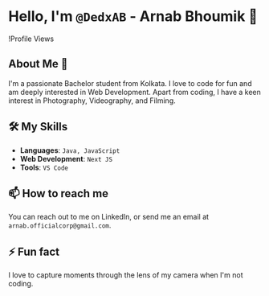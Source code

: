 # Hello, I'm `@DedxAB` - Arnab Bhoumik  👋

!Profile Views

## About Me 🚀
I'm a passionate Bachelor student from Kolkata. I love to code for fun and am deeply interested in Web Development. Apart from coding, I have a keen interest in Photography, Videography, and Filming.

## 🛠️ My Skills
- **Languages**: `Java, JavaScript`
- **Web Development**: `Next JS`
- **Tools**: `VS Code`

## 📫 How to reach me
You can reach out to me on LinkedIn, or send me an email at `arnab.officialcorp@gmail.com`.

## ⚡ Fun fact
I love to capture moments through the lens of my camera when I'm not coding.